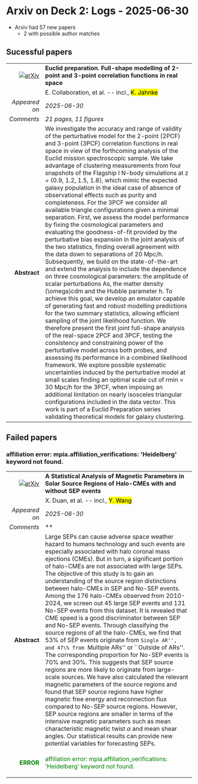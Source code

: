 # Arxiv on Deck 2: Logs - 2025-06-30

* Arxiv had 57 new papers
    * 2 with possible author matches

## Sucessful papers


|||
|---:|:---|
| [![arXiv](https://img.shields.io/badge/arXiv-2506.22257-b31b1b.svg)](https://arxiv.org/abs/2506.22257) | **Euclid preparation. Full-shape modelling of 2-point and 3-point correlation functions in real space**  |
|| E. Collaboration, et al. -- incl., <mark>K. Jahnke</mark> |
|*Appeared on*| *2025-06-30*|
|*Comments*| *21 pages, 11 figures*|
|**Abstract**|            We investigate the accuracy and range of validity of the perturbative model for the 2-point (2PCF) and 3-point (3PCF) correlation functions in real space in view of the forthcoming analysis of the Euclid mission spectroscopic sample. We take advantage of clustering measurements from four snapshots of the Flagship I N-body simulations at z = {0.9, 1.2, 1.5, 1.8}, which mimic the expected galaxy population in the ideal case of absence of observational effects such as purity and completeness. For the 3PCF we consider all available triangle configurations given a minimal separation. First, we assess the model performance by fixing the cosmological parameters and evaluating the goodness-of-fit provided by the perturbative bias expansion in the joint analysis of the two statistics, finding overall agreement with the data down to separations of 20 Mpc/h. Subsequently, we build on the state-of-the-art and extend the analysis to include the dependence on three cosmological parameters: the amplitude of scalar perturbations As, the matter density {\omega}cdm and the Hubble parameter h. To achieve this goal, we develop an emulator capable of generating fast and robust modelling predictions for the two summary statistics, allowing efficient sampling of the joint likelihood function. We therefore present the first joint full-shape analysis of the real-space 2PCF and 3PCF, testing the consistency and constraining power of the perturbative model across both probes, and assessing its performance in a combined likelihood framework. We explore possible systematic uncertainties induced by the perturbative model at small scales finding an optimal scale cut of rmin = 30 Mpc/h for the 3PCF, when imposing an additional limitation on nearly isosceles triangular configurations included in the data vector. This work is part of a Euclid Preparation series validating theoretical models for galaxy clustering.         |

## Failed papers

### affiliation error: mpia.affiliation_verifications: 'Heidelberg' keyword not found. 


|||
|---:|:---|
| [![arXiv](https://img.shields.io/badge/arXiv-2506.21907-b31b1b.svg)](https://arxiv.org/abs/2506.21907) | **A Statistical Analysis of Magnetic Parameters in Solar Source Regions of Halo-CMEs with and without SEP events**  |
|| X. Duan, et al. -- incl., <mark>Y. Wang</mark> |
|*Appeared on*| *2025-06-30*|
|*Comments*| **|
|**Abstract**|            Large SEPs can cause adverse space weather hazard to humans technology and such events are especially associated with halo coronal mass ejections (CMEs). But in turn, a significant portion of halo-CMEs are not associated with large SEPs. The objective of this study is to gain an understanding of the source region distinctions between halo-CMEs in SEP and No-SEP events. Among the 176 halo-CMEs observed from 2010-2024, we screen out 45 large SEP events and 131 No-SEP events from this dataset. It is revealed that CME speed is a good discriminator between SEP and No-SEP events. Through classifying the source regions of all the halo-CMEs, we find that 53\% of SEP events originate from ``Single AR'', and 47\% from ``Multiple ARs'' or ``Outside of ARs''. The corresponding proportion for No-SEP events is 70\% and 30\%. This suggests that SEP source regions are more likely to originate from large-scale sources. We have also calculated the relevant magnetic parameters of the source regions and found that SEP source regions have higher magnetic free energy and reconnection flux compared to No-SEP source regions. However, SEP source regions are smaller in terms of the intensive magnetic parameters such as mean characteristic magnetic twist $\alpha$ and mean shear angles. Our statistical results can provide new potential variables for forecasting SEPs.         |
|<p style="color:green"> **ERROR** </p>| <p style="color:green">affiliation error: mpia.affiliation_verifications: 'Heidelberg' keyword not found.</p> |

